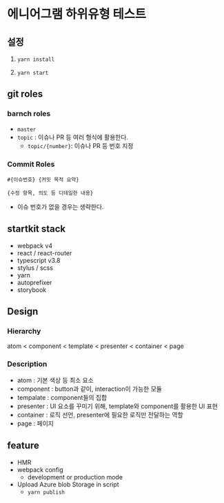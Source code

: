 # 에니어그램 하위유형 테스트

## 설정

1. `yarn install`

2. `yarn start`

## git roles

### barnch roles

- `master`
- `topic` : 이슈나 PR 등 여러 형식에 활용한다.
  - `topic/{number}`: 이슈나 PR 등 번호 지정

### Commit Roles

```
#{이슈번호} {커밋 목적 요약}

{수정 항목, 의도 등 디테일한 내용}
```

- 이슈 번호가 없을 경우는 생략한다.


## startkit stack
- webpack v4
- react / react-router
- typescript v3.8
- stylus / scss
- yarn
- autoprefixer
- storybook

## Design

### Hierarchy

atom < component < template < presenter < container < page

### Description

- atom : 기본 색상 등 최소 요소
- component : button과 같이, interaction이 가능한 모듈
- tempalate : component들의 집합
- presenter : UI 요소를 꾸미기 위해, template와 component를 활용한 UI 표현
- container : 로직 선언, presenter에 필요한 로직만 전달하는 역할
- page : 페이지

## feature
- HMR
- webpack config
  - development or production mode
- Upload Azure blob Storage in script
  - `yarn publish`